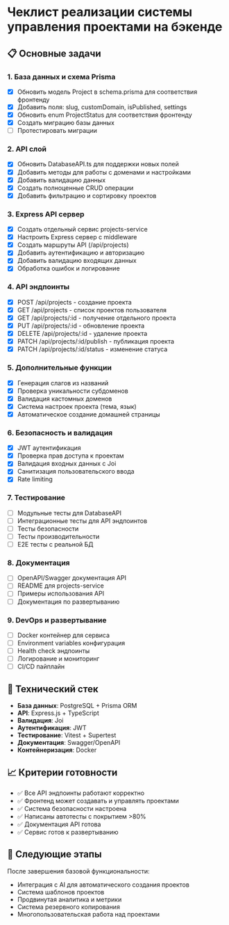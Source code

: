 # Чеклист реализации системы управления проектами на бэкенде

## 📋 Основные задачи

### 1. База данных и схема Prisma

- [x] Обновить модель Project в schema.prisma для соответствия фронтенду
- [x] Добавить поля: slug, customDomain, isPublished, settings
- [x] Обновить enum ProjectStatus для соответствия фронтенду
- [x] Создать миграцию базы данных
- [ ] Протестировать миграции

### 2. API слой

- [x] Обновить DatabaseAPI.ts для поддержки новых полей
- [x] Добавить методы для работы с доменами и настройками
- [x] Добавить валидацию данных
- [x] Создать полноценные CRUD операции
- [x] Добавить фильтрацию и сортировку проектов

### 3. Express API сервер

- [x] Создать отдельный сервис projects-service
- [x] Настроить Express сервер с middleware
- [x] Создать маршруты API (/api/projects)
- [x] Добавить аутентификацию и авторизацию
- [x] Добавить валидацию входящих данных
- [x] Обработка ошибок и логирование

### 4. API эндпоинты

- [x] POST /api/projects - создание проекта
- [x] GET /api/projects - список проектов пользователя
- [x] GET /api/projects/:id - получение отдельного проекта
- [x] PUT /api/projects/:id - обновление проекта
- [x] DELETE /api/projects/:id - удаление проекта
- [x] PATCH /api/projects/:id/publish - публикация проекта
- [x] PATCH /api/projects/:id/status - изменение статуса

### 5. Дополнительные функции

- [x] Генерация слагов из названий
- [x] Проверка уникальности субдоменов
- [x] Валидация кастомных доменов
- [x] Система настроек проекта (тема, язык)
- [x] Автоматическое создание домашней страницы

### 6. Безопасность и валидация

- [x] JWT аутентификация
- [x] Проверка прав доступа к проектам
- [x] Валидация входных данных с Joi
- [x] Санитизация пользовательского ввода
- [x] Rate limiting

### 7. Тестирование

- [ ] Модульные тесты для DatabaseAPI
- [ ] Интеграционные тесты для API эндпоинтов
- [ ] Тесты безопасности
- [ ] Тесты производительности
- [ ] E2E тесты с реальной БД

### 8. Документация

- [ ] OpenAPI/Swagger документация API
- [ ] README для projects-service
- [ ] Примеры использования API
- [ ] Документация по развертыванию

### 9. DevOps и развертывание

- [ ] Docker контейнер для сервиса
- [ ] Environment variables конфигурация
- [ ] Health check эндпоинты
- [ ] Логирование и мониторинг
- [ ] CI/CD пайплайн

## 🎯 Технический стек

- **База данных**: PostgreSQL + Prisma ORM
- **API**: Express.js + TypeScript
- **Валидация**: Joi
- **Аутентификация**: JWT
- **Тестирование**: Vitest + Supertest
- **Документация**: Swagger/OpenAPI
- **Контейнеризация**: Docker

## 📈 Критерии готовности

- ✅ Все API эндпоинты работают корректно
- ✅ Фронтенд может создавать и управлять проектами
- ✅ Система безопасности настроена
- ✅ Написаны автотесты с покрытием >80%
- ✅ Документация API готова
- ✅ Сервис готов к развертыванию

## 🔄 Следующие этапы

После завершения базовой функциональности:

- Интеграция с AI для автоматического создания проектов
- Система шаблонов проектов
- Продвинутая аналитика и метрики
- Система резервного копирования
- Многопользовательская работа над проектами
